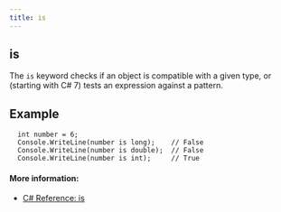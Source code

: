 ```yaml
---
title: is
---
```


## is
The `is` keyword checks if an object is compatible with a given type, or (starting with C# 7) tests an expression against a pattern.

## Example
```charp
  int number = 6;
  Console.WriteLine(number is long);    // False
  Console.WriteLine(number is double);  // False
  Console.WriteLine(number is int);     // True
```

#### More information:
- [C# Reference: is](https://docs.microsoft.com/dotnet/csharp/language-reference/keywords/is)
